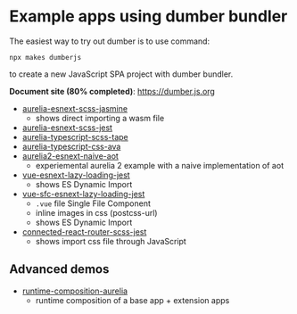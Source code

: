 # Example apps using dumber bundler

The easiest way to try out dumber is to use command:

    npx makes dumberjs

to create a new JavaScript SPA project with dumber bundler.

**Document site (80% completed)**: https://dumber.js.org

* [aurelia-esnext-scss-jasmine](https://github.com/dumberjs/examples/tree/master/aurelia-esnext-scss-jasmine)
  - shows direct importing a wasm file
* [aurelia-esnext-scss-jest](https://github.com/dumberjs/examples/tree/master/aurelia-esnext-scss-jest)
* [aurelia-typescript-scss-tape](https://github.com/dumberjs/examples/tree/master/aurelia-typescript-scss-tape)
* [aurelia-typescript-css-ava](https://github.com/dumberjs/examples/tree/master/aurelia-typescript-css-ava)
* [aurelia2-esnext-naive-aot](https://github.com/dumberjs/examples/tree/master/aurelia2-esnext-naive-aot)
  - experiemental aurelia 2 example with a naive implementation of aot
* [vue-esnext-lazy-loading-jest](https://github.com/dumberjs/examples/tree/master/vue-esnext-lazy-loading-jest)
  - shows ES Dynamic Import
* [vue-sfc-esnext-lazy-loading-jest](https://github.com/dumberjs/examples/tree/master/vue-sfc-esnext-lazy-loading-jest)
  - `.vue` file Single File Component
  - inline images in css (postcss-url)
  - shows ES Dynamic Import
* [connected-react-router-scss-jest](https://github.com/dumberjs/examples/tree/master/connected-react-router-scss-jest)
  - shows import css file through JavaScript

## Advanced demos

* [runtime-composition-aurelia](https://github.com/dumberjs/examples/tree/master/runtime-composition-aurelia)
  - runtime composition of a base app + extension apps
